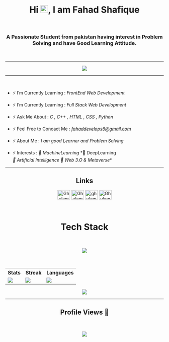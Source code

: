 <h1 align="center">Hi <img src='https://qpluspicture.oss-cn-beijing.aliyuncs.com/6LjjQA/Hi.gif' alt='Hi' width="24"/>, I am Fahad Shafique</h1>
<br>
<h3 align="center">A Passionate Student from pakistan having interest in Problem Solving and have Good Learning Attitude.</h3>
<br>
<hr>

<p align="center">
          <a href="https://github.com/ghulam-ahmad1"><img src="https://readme-typing-svg.herokuapp.com?font=&duration=2000&color=F9FF33&background=22CC3300&center=true&vCenter=true&width=500&lines=DSA+%7C+OOP+%7C+C%2B%2B+%7C+C+|;HTML+%7C+CSS+%7C+Python+|;Inetersted+to+Learn+New+Stacks"](https://git.io/typing-svg)></a>
</p>
<hr>
<br>

- ⚡ I’m Currently Learning : *FrontEnd Web Development*

- ⚡ I’m Currently Learning : *Full Stack Web Development*

- ⚡ Ask Me About : *C , C++ , HTML , CSS , Python*

- ⚡ Feel Free to Concact Me : *fahaddevelops6@gmail.com*

- ⚡ About Me : *I am good Learner and Problem Solving*

- ⚡ Interests : *🎯 MachineLearning* <bd>*🎯 DeepLearning<br> *🎯 Artificial Intelligence*<bd> *🎯 Web 3.O & Metaverse**
<hr>
<h2 align = "center">Links</h2>
<p align="center">
<a href="https://twitter.com/GhulamA381" target="blank"><img align="center" src="https://raw.githubusercontent.com/rahuldkjain/github-profile-readme-generator/master/src/images/icons/Social/twitter.svg" alt="GhulamA381" height="30" width="40" /></a>
<a href="https://www.linkedin.com/in/ghulam-ahmad-840a06249/" target="blank"><img align="center" src="https://raw.githubusercontent.com/rahuldkjain/github-profile-readme-generator/master/src/images/icons/Social/linked-in-alt.svg" alt="Ghulam Ahmad" height="30" width="40" /></a>
<a href="https://www.instagram.com/ghulamahmad_1/" target="blank"><img align="center" src="https://raw.githubusercontent.com/rahuldkjain/github-profile-readme-generator/master/src/images/icons/Social/instagram.svg" alt="ghulamahmad_1" height="30" width="40" /></a>
<a href="https://leetcode.com/GhulamAhmad381/" target="blank"><img align="center" src="https://raw.githubusercontent.com/rahuldkjain/github-profile-readme-generator/master/src/images/icons/Social/leet-code.svg" alt="GhulamAhmad381" height="30" width="40" /></a>
</p>
<br>
</p>
<h1 align="center"> Tech Stack</h1><br>
<p align="center">
  <a href="https://skillicons.dev">
    <img src="https://skillicons.dev/icons?i=html,css,c,cpp,git,github,py," />
  </a>
</p>
<br>

<table>
  <tr>
    <th>Stats</th>
    <th>Streak</th>
    <th>Languages</th>
  </tr>
  <tr>
    <td><img src="https://github-profile-summary-cards.vercel.app/api/cards/stats?username=fahaddevelops&theme=2077"/></td>
    <td><a href="https://git.io/streak-stats"><img src="https://streak-stats.demolab.com/?user=fahaddevelops&theme=monokai&hide_border=true&border_radius=32&date_format=j%20M%5B%20Y%5D&ring=888888"/></a></td>
    <td><img src="https://github-profile-summary-cards.vercel.app/api/cards/repos-per-language?username=fahaddevelops&theme=2077"/></td>
  </tr>
</table>
<p align="center">
          <img src="https://github-profile-summary-cards.vercel.app/api/cards/profile-details?username=fahaddevelops&theme=2077&hide_border=false" />
    </span></a>
<br>                 
<hr>
<h2 align = "center">Profile Views 👀</h2> <br> 
<p align ="center">
<img src="https://profile-counter.glitch.me/fahaddevelops/count.svg" />
</p>

